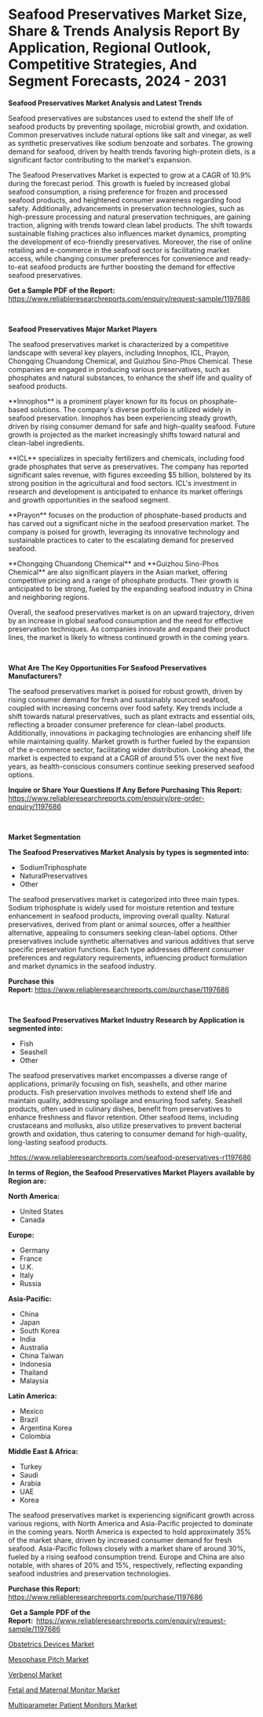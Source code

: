 <p><h1>Seafood Preservatives Market Size, Share & Trends Analysis Report By Application, Regional Outlook, Competitive Strategies, And Segment Forecasts, 2024 - 2031</h1></p><p><strong>Seafood Preservatives Market Analysis and Latest Trends</strong></p>
<p><p>Seafood preservatives are substances used to extend the shelf life of seafood products by preventing spoilage, microbial growth, and oxidation. Common preservatives include natural options like salt and vinegar, as well as synthetic preservatives like sodium benzoate and sorbates. The growing demand for seafood, driven by health trends favoring high-protein diets, is a significant factor contributing to the market's expansion.</p><p>The Seafood Preservatives Market is expected to grow at a CAGR of 10.9% during the forecast period. This growth is fueled by increased global seafood consumption, a rising preference for frozen and processed seafood products, and heightened consumer awareness regarding food safety. Additionally, advancements in preservation technologies, such as high-pressure processing and natural preservation techniques, are gaining traction, aligning with trends toward clean label products. The shift towards sustainable fishing practices also influences market dynamics, prompting the development of eco-friendly preservatives. Moreover, the rise of online retailing and e-commerce in the seafood sector is facilitating market access, while changing consumer preferences for convenience and ready-to-eat seafood products are further boosting the demand for effective seafood preservatives.</p></p>
<p><strong>Get a Sample PDF of the Report:&nbsp;</strong> <a href="https://www.reliableresearchreports.com/enquiry/request-sample/1197686?utm_campaign=32&utm_medium=2&utm_source=Github&utm_content=ia&utm_term=07112024&utm_id=seafood-preservatives">https://www.reliableresearchreports.com/enquiry/request-sample/1197686</a></p>
<p>&nbsp;</p>
<p><strong>Seafood Preservatives Major Market Players</strong></p>
<p><p>The seafood preservatives market is characterized by a competitive landscape with several key players, including Innophos, ICL, Prayon, Chongqing Chuandong Chemical, and Guizhou Sino-Phos Chemical. These companies are engaged in producing various preservatives, such as phosphates and natural substances, to enhance the shelf life and quality of seafood products.</p><p>**Innophos** is a prominent player known for its focus on phosphate-based solutions. The company's diverse portfolio is utilized widely in seafood preservation. Innophos has been experiencing steady growth, driven by rising consumer demand for safe and high-quality seafood. Future growth is projected as the market increasingly shifts toward natural and clean-label ingredients.</p><p>**ICL** specializes in specialty fertilizers and chemicals, including food grade phosphates that serve as preservatives. The company has reported significant sales revenue, with figures exceeding $5 billion, bolstered by its strong position in the agricultural and food sectors. ICL's investment in research and development is anticipated to enhance its market offerings and growth opportunities in the seafood segment.</p><p>**Prayon** focuses on the production of phosphate-based products and has carved out a significant niche in the seafood preservation market. The company is poised for growth, leveraging its innovative technology and sustainable practices to cater to the escalating demand for preserved seafood.</p><p>**Chongqing Chuandong Chemical** and **Guizhou Sino-Phos Chemical** are also significant players in the Asian market, offering competitive pricing and a range of phosphate products. Their growth is anticipated to be strong, fueled by the expanding seafood industry in China and neighboring regions.</p><p>Overall, the seafood preservatives market is on an upward trajectory, driven by an increase in global seafood consumption and the need for effective preservation techniques. As companies innovate and expand their product lines, the market is likely to witness continued growth in the coming years.</p></p>
<p>&nbsp;</p>
<p><strong>What Are The Key Opportunities For Seafood Preservatives Manufacturers?</strong></p>
<p><p>The seafood preservatives market is poised for robust growth, driven by rising consumer demand for fresh and sustainably sourced seafood, coupled with increasing concerns over food safety. Key trends include a shift towards natural preservatives, such as plant extracts and essential oils, reflecting a broader consumer preference for clean-label products. Additionally, innovations in packaging technologies are enhancing shelf life while maintaining quality. Market growth is further fueled by the expansion of the e-commerce sector, facilitating wider distribution. Looking ahead, the market is expected to expand at a CAGR of around 5% over the next five years, as health-conscious consumers continue seeking preserved seafood options.</p></p>
<p><strong>Inquire or Share Your Questions If Any Before Purchasing This Report:</strong> <a href="https://www.reliableresearchreports.com/enquiry/pre-order-enquiry/1197686?utm_campaign=32&utm_medium=2&utm_source=Github&utm_content=ia&utm_term=07112024&utm_id=seafood-preservatives">https://www.reliableresearchreports.com/enquiry/pre-order-enquiry/1197686</a></p>
<p>&nbsp;</p>
<p><strong>Market Segmentation</strong></p>
<p><strong>The Seafood Preservatives Market Analysis by types is segmented into:</strong></p>
<p><ul><li>SodiumTriphosphate</li><li>NaturalPreservatives</li><li>Other</li></ul></p>
<p><p>The seafood preservatives market is categorized into three main types. Sodium triphosphate is widely used for moisture retention and texture enhancement in seafood products, improving overall quality. Natural preservatives, derived from plant or animal sources, offer a healthier alternative, appealing to consumers seeking clean-label options. Other preservatives include synthetic alternatives and various additives that serve specific preservation functions. Each type addresses different consumer preferences and regulatory requirements, influencing product formulation and market dynamics in the seafood industry.</p></p>
<p><strong>Purchase this Report:&nbsp;</strong><a href="https://www.reliableresearchreports.com/purchase/1197686?utm_campaign=32&utm_medium=2&utm_source=Github&utm_content=ia&utm_term=07112024&utm_id=seafood-preservatives">https://www.reliableresearchreports.com/purchase/1197686</a></p>
<p>&nbsp;</p>
<p><strong>The Seafood Preservatives Market Industry Research by Application is segmented into:</strong></p>
<p><ul><li>Fish</li><li>Seashell</li><li>Other</li></ul></p>
<p><p>The seafood preservatives market encompasses a diverse range of applications, primarily focusing on fish, seashells, and other marine products. Fish preservation involves methods to extend shelf life and maintain quality, addressing spoilage and ensuring food safety. Seashell products, often used in culinary dishes, benefit from preservatives to enhance freshness and flavor retention. Other seafood items, including crustaceans and mollusks, also utilize preservatives to prevent bacterial growth and oxidation, thus catering to consumer demand for high-quality, long-lasting seafood products.</p></p>
<p><a href="https://www.reliableresearchreports.com/seafood-preservatives-r1197686?utm_campaign=32&utm_medium=2&utm_source=Github&utm_content=ia&utm_term=07112024&utm_id=seafood-preservatives">&nbsp;https://www.reliableresearchreports.com/seafood-preservatives-r1197686</a></p>
<p><strong>In terms of Region, the Seafood Preservatives Market Players available by Region are:</strong></p>
<p>
    <p> <strong> North America: </strong>
        <ul>
            <li>United States</li>
            <li>Canada</li>
        </ul>
        </p> 
    <p> <strong> Europe: </strong>
        <ul>
            <li>Germany</li>
            <li>France</li>
            <li>U.K.</li>
            <li>Italy</li>
            <li>Russia</li>
        </ul>
        </p> 
    <p> <strong> Asia-Pacific: </strong>
        <ul>
            <li>China</li>
            <li>Japan</li>
            <li>South Korea</li>
            <li>India</li>
            <li>Australia</li>
            <li>China Taiwan</li>
            <li>Indonesia</li>
            <li>Thailand</li>
            <li>Malaysia</li>
        </ul>
        </p> 
    <p> <strong> Latin America: </strong>
        <ul>
            <li>Mexico</li>
            <li>Brazil</li>
            <li>Argentina Korea</li>
            <li>Colombia</li>
        </ul>
        </p> 
    <p> <strong> Middle East & Africa: </strong>
        <ul>
            <li>Turkey</li>
            <li>Saudi</li>
            <li>Arabia</li>
            <li>UAE</li>
            <li>Korea</li>
        </ul>
    </p>
    </p>
<p><p>The seafood preservatives market is experiencing significant growth across various regions, with North America and Asia-Pacific projected to dominate in the coming years. North America is expected to hold approximately 35% of the market share, driven by increased consumer demand for fresh seafood. Asia-Pacific follows closely with a market share of around 30%, fueled by a rising seafood consumption trend. Europe and China are also notable, with shares of 20% and 15%, respectively, reflecting expanding seafood industries and preservation technologies.</p></p>
<p><strong>Purchase this Report: </strong><a href="https://www.reliableresearchreports.com/purchase/1197686?utm_campaign=32&utm_medium=2&utm_source=Github&utm_content=ia&utm_term=07112024&utm_id=seafood-preservatives">https://www.reliableresearchreports.com/purchase/1197686</a></p>
<p>&nbsp;<strong>Get a Sample PDF of the Report:&nbsp;&nbsp;</strong><a href="https://www.reliableresearchreports.com/enquiry/request-sample/1197686?utm_campaign=32&utm_medium=2&utm_source=Github&utm_content=ia&utm_term=07112024&utm_id=seafood-preservatives">https://www.reliableresearchreports.com/enquiry/request-sample/1197686</a></p>
<p><strong></strong></p>
<p><p><a href="https://issuu.com/reportprime-2/docs/obstetrics-devices-market-size-2030_b275748bd6ae3e?utm_campaign=32&utm_medium=2&utm_source=Github&utm_content=ia&utm_term=07112024&utm_id=seafood-preservatives">Obstetrics Devices Market</a></p><p><a href="https://github.com/catusaesianou/Market-Research-Report-List-1/blob/main/mesophase-pitch-market.md?utm_campaign=32&utm_medium=2&utm_source=Github&utm_content=ia&utm_term=07112024&utm_id=seafood-preservatives">Mesophase Pitch Market</a></p><p><a href="https://github.com/sogusofer/Market-Research-Report-List-1/blob/main/verbenol-market.md?utm_campaign=32&utm_medium=2&utm_source=Github&utm_content=ia&utm_term=07112024&utm_id=seafood-preservatives">Verbenol Market</a></p><p><a href="https://issuu.com/reportprime-2/docs/fetal-and-maternal-monitor-market-s_bf1dc769b5144a?utm_campaign=32&utm_medium=2&utm_source=Github&utm_content=ia&utm_term=07112024&utm_id=seafood-preservatives">Fetal and Maternal Monitor Market</a></p><p><a href="https://issuu.com/reportprime-2/docs/multiparameter-patient-monitors-mar_58a1a4197ef42a?utm_campaign=32&utm_medium=2&utm_source=Github&utm_content=ia&utm_term=07112024&utm_id=seafood-preservatives">Multiparameter Patient Monitors Market</a></p></p>